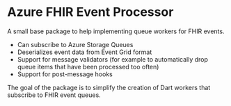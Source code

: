 # Azure FHIR Event Processor

A small base package to help implementing queue workers for FHIR events.
- Can subscribe to Azure Storage Queues
- Deserializes event data from Event Grid format
- Support for message validators (for example to automatically drop queue items that have been processed too often)
- Support for post-message hooks

The goal of the package is to simplify the creation of Dart workers that subscribe to FHIR event queues.
